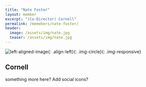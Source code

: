 ```yaml
---
title: "Nate Foster"
layout: member
excerpt: "(Co-Director) Cornell"
permalink: /memebers/nate-foster/
header:
  image: /assets/img/nate.jpg 
  teaser: /assets/img/nate.jpg
---
```



![left-aligned-image](../../assets/img/nate.jpg){: .align-left}{: .img-circle}{: .img-responsive} 
## Cornell
something more here? Add social icons?

